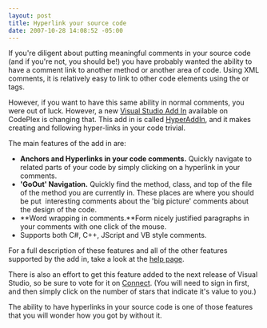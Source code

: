 ```yaml
---
layout: post
title: Hyperlink your source code
date: 2007-10-28 14:08:52 -05:00
---
```


If you're diligent about putting meaningful comments in your source code (and if you're not, you should be!) you have probably wanted the ability to have a comment link to another method or another area of code. Using XML comments, it is relatively easy to link to other code elements using the <see> or <seealso> tags.

However, if you want to have this same ability in normal comments, you were out of luck. However, a new [Visual Studio Add In](http://www.codeplex.com/hyperAddin/) available on CodePlex is changing that. This add in is called [HyperAddIn](http://www.codeplex.com/hyperAddin/), and it makes creating and following hyper-links in your code trivial.

The main features of the add in are:

*   **Anchors and Hyperlinks in your code comments.** Quickly navigate to related parts of your code by simply clicking on a hyperlink in your comments.  
*   **'GoOut' Navigation.** Quickly find the method, class, and top of the file of the method you are currently in. These places are where you should be put  interesting comments about the 'big picture' comments about the design of the code.  
*   **Word wrapping in comments.**Form nicely justified paragraphs in your comments with one click of the mouse.  
*   Supports both C#, C++, JScript and VB style comments.  

For a full description of these features and all of the other features supported by the add in, take a look at the [help page](http://www.codeplex.com/hyperAddin/Project/Download/FileDownload.aspx?DownloadId=18139).

There is also an effort to get this feature added to the next release of Visual Studio, so be sure to vote for it on [Connect](https://connect.microsoft.com/VisualStudio/feedback/ViewFeedback.aspx?FeedbackID=296795). (You will need to sign in first, and then simply click on the number of stars that indicate it's value to you.)

The ability to have hyperlinks in your source code is one of those features that you will wonder how you got by without it.
